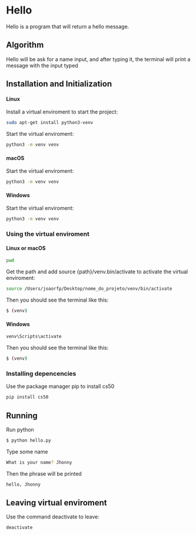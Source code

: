 # Hello

Hello is a program that will return a hello message.

## Algorithm

Hello will be ask for a name input, and after typing it, the terminal will print a message with the input typed

## Installation and Initialization

#### Linux

Install a virtual enviroment to start the project:
```bash
sudo apt-get install python3-venv  
```

Start the virtual enviroment:
```bash
python3 -m venv venv 
```

#### macOS

Start the virtual enviroment:
```bash
python3 -m venv venv 
```

#### Windows

Start the virtual enviroment:
```bash
python3 -m venv venv 
```

### Using the virtual enviroment

#### Linux or macOS
```bash
pwd  
```

Get the path and add source {path}/venv.bin/activate to activate the virtual enviroment:
```bash
source /Users/joaorfp/Desktop/nome_do_projeto/venv/bin/activate
```

Then you should see the terminal like this:
```bash
$ (venv)
```

#### Windows
```bash
venv\Scripts\activate
```

Then you should see the terminal like this:
```bash
$ (venv)
```

### Installing depencencies

Use the package manager pip to install cs50
```bash
pip install cs50
```

## Running 

Run python
```bash
$ python hello.py
```

Type some name
```bash
What is your name? Jhonny
```

Then the phrase will be printed
```bash
hello, Jhonny
```

## Leaving virtual enviroment

Use the command deactivate to leave:
```bash
deactivate
```